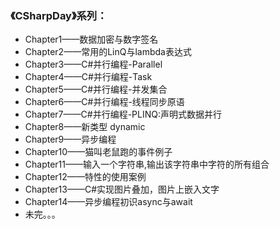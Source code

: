 
### 《CSharpDay》系列：

* Chapter1——数据加密与数字签名
* Chapter2——常用的LinQ与lambda表达式
* Chapter3——C#并行编程-Parallel
* Chapter4——C#并行编程-Task
* Chapter5——C#并行编程-并发集合
* Chapter6——C#并行编程-线程同步原语
* Chapter7——C#并行编程-PLINQ:声明式数据并行
* Chapter8——新类型 dynamic
* Chapter9——异步编程
* Chapter10——猫叫老鼠跑的事件例子
* Chapter11——输入一个字符串,输出该字符串中字符的所有组合
* Chapter12——特性的使用案例
* Chapter13——C#实现图片叠加，图片上嵌入文字
* Chapter14——异步编程初识async与await
*  未完。。。

 
